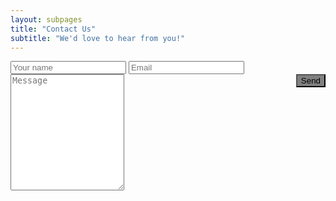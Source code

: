 ```yaml
---
layout: subpages
title: "Contact Us"
subtitle: "We'd love to hear from you!"
---
```


<form action="https://getsimpleform.com/messages?form_api_token=f7b81c80e418b6d4341375a3ef9e9865" method="post">
    <input type="text" name="name" placeholder="Your name">
    <input type="email" name="_replyto" placeholder="Email">
    <textarea name="message" id="" rows="12" placeholder="Message"></textarea>
    <input style="float:right;background:gray;" type="submit" class="button" value="Send">
</form> 